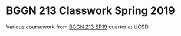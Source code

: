 # BGGN 213 Classwork Spring 2019

Various coursework from [BGGN 213 SP19](https://bioboot.github.io/bggn213_S19) quarter
at UCSD.
